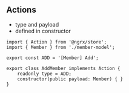 ##  Actions

- type and payload
- defined in constructor

```
import { Action } from '@ngrx/store';
import { Member } from './member-model';

export const ADD = '[Member] Add';

export class AddMember implements Action {
    readonly type = ADD;
    constructor(public payload: Member) { }
}
```

